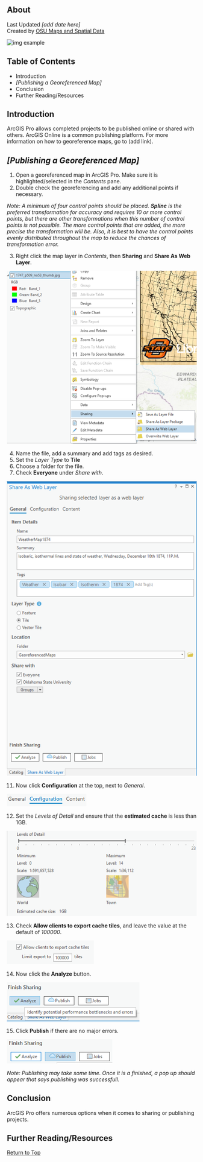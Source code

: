 ## About
Last Updated *[add date here]*   
Created by [OSU Maps and Spatial Data](https://info.library.okstate.edu/map-room)

![img example](images/OSULogo.png)

## Table of Contents
- Introduction 
- *[Publishing a Georeferenced Map]*
- Conclusion
- Further Reading/Resources

## Introduction
ArcGIS Pro allows completed projects to be published online or shared with others. ArcGIS Online is a common publishing platform. For more information on how to georeference maps, go to (add link).

## *[Publishing a Georeferenced Map]*
1. Open a georeferenced map in ArcGIS Pro. Make sure it is highlighted/selected in the *Contents* pane.
2. Double check the georeferencing and add any additional points if necessary.

*Note: A minimum of four control points should be placed. **Spline** is the preferred transformation for accuracy and requires 10 or more control points, but there are other transformations when this number of control points is not possible. The more control points that are added, the more precise the transformation will be. Also, it is best to have the control points evenly distributed throughout the map to reduce the chances of transformation error.*

3. Right click the map layer in *Contents*, then **Sharing** and **Share As Web Layer**.

![Share as web layer](images/ShareAsWebLayer.PNG)

4. Name the file, add a summary and add tags as desired.
5. Set the *Layer Type* to **Tile**
9. Choose a folder for the file.
10. Check **Everyone** under *Share with*.

![Fill in the blank](images/FillInTheBlank.PNG)

11. Now click **Configuration** at the top, next to *General*.

![Configuration](images/Configuration.PNG)

12. Set the *Levels of Detail* and ensure that the **estimated cache** is less than 1GB.

![Levels of Detail](images/LevelsOfDetail.PNG)

13. Check **Allow clients to export cache tiles**, and leave the value at the default of *100000*.

![Clients](images/Clients.PNG)

14. Now click the **Analyze** button.

![Analyze](images/Analyze.PNG)

15. Click **Publish** if there are no major errors.

![Publish](images/Publish.PNG)

*Note: Publishing may take some time. Once it is a finished, a pop up should appear that says publishing was successfull.*

## Conclusion
ArcGIS Pro offers numerous options when it comes to sharing or publishing projects.

## Further Reading/Resources


[Return to Top](#about)

